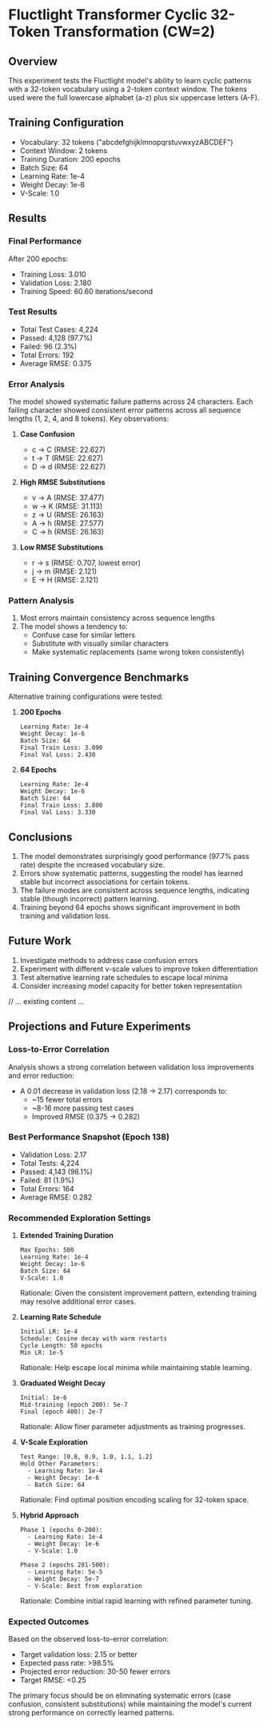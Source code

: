 # Fluctlight Transformer Cyclic 32-Token Transformation (CW=2)

## Overview

This experiment tests the Fluctlight model's ability to learn cyclic patterns with a 32-token vocabulary using a 2-token context window. The tokens used were the full lowercase alphabet (a-z) plus six uppercase letters (A-F).

## Training Configuration

- Vocabulary: 32 tokens ("abcdefghijklmnopqrstuvwxyzABCDEF")
- Context Window: 2 tokens
- Training Duration: 200 epochs
- Batch Size: 64
- Learning Rate: 1e-4
- Weight Decay: 1e-6
- V-Scale: 1.0

## Results

### Final Performance

After 200 epochs:
- Training Loss: 3.010
- Validation Loss: 2.180
- Training Speed: 60.60 iterations/second

### Test Results
- Total Test Cases: 4,224
- Passed: 4,128 (97.7%)
- Failed: 96 (2.3%)
- Total Errors: 192
- Average RMSE: 0.375

### Error Analysis

The model showed systematic failure patterns across 24 characters. Each failing character showed consistent error patterns across all sequence lengths (1, 2, 4, and 8 tokens). Key observations:

1. **Case Confusion**
   - c → C (RMSE: 22.627)
   - t → T (RMSE: 22.627)
   - D → d (RMSE: 22.627)

2. **High RMSE Substitutions**
   - v → A (RMSE: 37.477)
   - w → K (RMSE: 31.113)
   - z → U (RMSE: 26.163)
   - A → h (RMSE: 27.577)
   - C → h (RMSE: 26.163)

3. **Low RMSE Substitutions**
   - r → s (RMSE: 0.707, lowest error)
   - j → m (RMSE: 2.121)
   - E → H (RMSE: 2.121)

### Pattern Analysis

1. Most errors maintain consistency across sequence lengths
2. The model shows a tendency to:
   - Confuse case for similar letters
   - Substitute with visually similar characters
   - Make systematic replacements (same wrong token consistently)

## Training Convergence Benchmarks

Alternative training configurations were tested:

1. **200 Epochs**
   ```
   Learning Rate: 1e-4
   Weight Decay: 1e-6
   Batch Size: 64
   Final Train Loss: 3.090
   Final Val Loss: 2.430
   ```

2. **64 Epochs**
   ```
   Learning Rate: 1e-4
   Weight Decay: 1e-6
   Batch Size: 64
   Final Train Loss: 3.800
   Final Val Loss: 3.330
   ```

## Conclusions

1. The model demonstrates surprisingly good performance (97.7% pass rate) despite the increased vocabulary size.
2. Errors show systematic patterns, suggesting the model has learned stable but incorrect associations for certain tokens.
3. The failure modes are consistent across sequence lengths, indicating stable (though incorrect) pattern learning.
4. Training beyond 64 epochs shows significant improvement in both training and validation loss.

## Future Work

1. Investigate methods to address case confusion errors
2. Experiment with different v-scale values to improve token differentiation
3. Test alternative learning rate schedules to escape local minima
4. Consider increasing model capacity for better token representation

// ... existing content ...

## Projections and Future Experiments

### Loss-to-Error Correlation

Analysis shows a strong correlation between validation loss improvements and error reduction:
- A 0.01 decrease in validation loss (2.18 → 2.17) corresponds to:
  - ~15 fewer total errors
  - ~8-16 more passing test cases
  - Improved RMSE (0.375 → 0.282)

### Best Performance Snapshot (Epoch 138)
- Validation Loss: 2.17
- Total Tests: 4,224
- Passed: 4,143 (98.1%)
- Failed: 81 (1.9%)
- Total Errors: 164
- Average RMSE: 0.282

### Recommended Exploration Settings

1. **Extended Training Duration**
   ```
   Max Epochs: 500
   Learning Rate: 1e-4
   Weight Decay: 1e-6
   Batch Size: 64
   V-Scale: 1.0
   ```
   Rationale: Given the consistent improvement pattern, extending training may resolve additional error cases.

2. **Learning Rate Schedule**
   ```
   Initial LR: 1e-4
   Schedule: Cosine decay with warm restarts
   Cycle Length: 50 epochs
   Min LR: 1e-5
   ```
   Rationale: Help escape local minima while maintaining stable learning.

3. **Graduated Weight Decay**
   ```
   Initial: 1e-6
   Mid-training (epoch 200): 5e-7
   Final (epoch 400): 2e-7
   ```
   Rationale: Allow finer parameter adjustments as training progresses.

4. **V-Scale Exploration**
   ```
   Test Range: [0.8, 0.9, 1.0, 1.1, 1.2]
   Hold Other Parameters:
     - Learning Rate: 1e-4
     - Weight Decay: 1e-6
     - Batch Size: 64
   ```
   Rationale: Find optimal position encoding scaling for 32-token space.

5. **Hybrid Approach**
   ```
   Phase 1 (epochs 0-200):
     - Learning Rate: 1e-4
     - Weight Decay: 1e-6
     - V-Scale: 1.0
   
   Phase 2 (epochs 201-500):
     - Learning Rate: 5e-5
     - Weight Decay: 5e-7
     - V-Scale: Best from exploration
   ```
   Rationale: Combine initial rapid learning with refined parameter tuning.

### Expected Outcomes

Based on the observed loss-to-error correlation:
- Target validation loss: 2.15 or better
- Expected pass rate: >98.5%
- Projected error reduction: 30-50 fewer errors
- Target RMSE: <0.25

The primary focus should be on eliminating systematic errors (case confusion, consistent substitutions) while maintaining the model's current strong performance on correctly learned patterns.